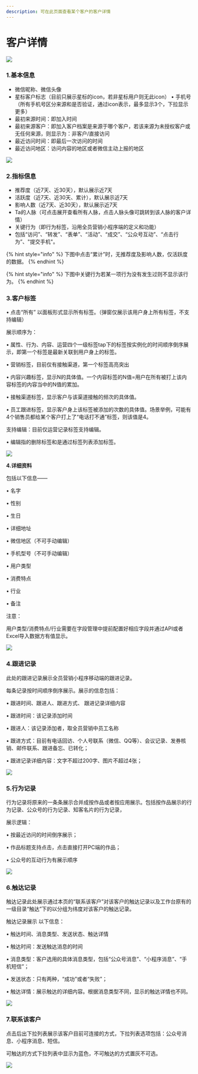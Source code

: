```yaml
---
description: 可在此页⾯查看某个客户的客户详情
---
```


# 客户详情

![](../.gitbook/assets/image%20%28224%29.png)

### **1.基本信息**

* 微信昵称、微信头像
* 星标客户标志（⽬前只展示星标的icon，若⾮星标⽤户则⽆此icon） • ⼿机号（所有⼿机号区分来源和是否验证，通过icon表示，最多显示3个，下拉显示更多）
* 最初来源时间：即加⼊时间
* 最初来源客户：即加⼊客户档案是来源于哪个客户，若该来源为未授权客户或无任何来源，则显示为：非客户/直接访问
* 最近访问时间：即最后一次访问的时间
* 最近访问地区：访问内容的地区或者微信主动上报的地区

![](../.gitbook/assets/image%20%288%29.png)

### **2.指标信息**

* 推荐度（近7天、近30天），默认展示近7天
*  活跃度（近7天、近30天、累计），默认展示近7天
*  影响⼈数（近7天、近30天），默认展示近7天
* Ta的⼈脉（可点击展开查看所有⼈脉，点击⼈脉头像可跳转到该⼈脉的客户详情）
* 关键⾏为（即⾏为标签，沿⽤全员营销⼩程序端的定义和功能）
* 包括“访问”、“转发”、“表单”、“活动”、“成交”、“公众号互动”、“点击⾏为”、"提交⼿机"。

{% hint style="info" %}
下图中点击“累计”时，⽆推荐度及影响⼈数，仅活跃度的数据。
{% endhint %}

{% hint style="info" %}
下图中关键⾏为若某⼀项⾏为没有发⽣过则不显示该⾏为。
{% endhint %}

### **3.客户标签**

• 点击“所有” 以⾯板形式显示所有标签。（弹窗仅展示该⽤户身上所有标签，不⽀持编辑）

展示顺序为：

• 属性、⾏为、内容、运营四个⼀级标签tap下的标签按实例化的时间顺序倒序展示，即第⼀个标签是最新关联到⽤户身上的标签。

• 营销标签，⽬前仅有接触渠道，第⼀个标签⾼亮突出

• 内容兴趣标签，显示N的具体值。⼀个内容标签的N值=⽤户在所有被打上该内容标签的内容当中的N值的累加。

• 接触渠道标签，显示客户与该渠道接触的频次的具体值。

• 员⼯跟进标签，显示客户身上该标签被添加的次数的具体值。场景举例，可能有4个销售员都给某个客户打上了“电话打不通”标签，则该值是4。

⽀持编辑：⽬前仅运营记录标签⽀持编辑。

• 编辑指的删除标签和是通过标签列表添加标签。

![](../.gitbook/assets/image%20%28119%29.png)

**4.详细资料**

包括以下信息——

• 名字

• 性别

• 生日

• 详细地址

• 微信地区（不可⼿动编辑）

• ⼿机型号（不可⼿动编辑）

• ⽤户类型

• 消费特点

• 行业

• 备注

注意：

⽤户类型/消费特点/⾏业需要在字段管理中提前配置好相应字段并通过API或者Excel导⼊数据⽅有值显示。

![](../.gitbook/assets/image%20%2823%29.png)

### **4.跟进记录**

此处的跟进记录展示全员营销⼩程序移动端的跟进记录。

每条记录按时间顺序倒序展示。展示的信息包括：

• 跟进时间、跟进⼈、跟进方式、 跟进记录详细内容

• 跟进时间：该记录添加时间

• 跟进⼈：该记录添加者，取全员营销中员⼯名称

• 跟进方式：⽬前有电话回访、个⼈号联系（微信、QQ等）、会议记录、发券核销、邮件联系、跟进备忘、已转化；

• 跟进记录详细内容：⽂字不超过200字、图⽚不超过4张；

![](../.gitbook/assets/image%20%28246%29.png)

### **5.行为记录**

⾏为记录将原来的⼀条条展示合并成按作品或者按应⽤展示。包括按作品展示的⾏为记录、公众号的⾏为记录、知客名⽚的⾏为记录，

展示逻辑：

• 按最近访问的时间倒序展示；

• 作品标题⽀持点击，点击直接打开PC端的作品；

• 公众号的互动⾏为有展示顺序

![](../.gitbook/assets/image%20%28242%29.png)

### **6.触达记录**

触达记录此处展示通过本⻚的“联系该客户”对该客户的触达记录以及⼯作台原有的⼀级⽬录“触达”下的以分组为纬度对该客户的触达记录。

触达记录展示 以下信息：

• 触达时间、消息类型、发送状态、触达详情

• 触达时间：发送触达消息的时间

• 消息类型：客户选⽤的具体消息类型，包括“公众号消息”、“⼩程序消息”、“⼿机短信”；

• 发送状态：只有两种，“成功”或者“失败”；

• 触达详情：展示触达的详细内容。根据消息类型不同，显示的触达详情也不同。

![](../.gitbook/assets/image%20%28316%29.png)

### **7.联系该客户**

点击后出下拉列表展示该客户⽬前可连接的⽅式，下拉列表选项包括：公众号消息、⼩程序消息、短信。

可触达的⽅式下拉列表中显示为蓝⾊，不可触达的⽅式置灰不可选。

![](../.gitbook/assets/image%20%28217%29.png)

